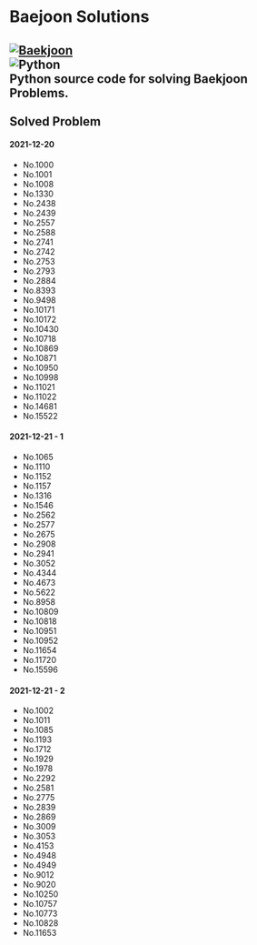 # Baejoon Solutions 
[![Baekjoon](https://d2gd6pc034wcta.cloudfront.net/images/logo@2x.png)](https://www.acmicpc.net/)<br>
<img alt="Python" src ="https://img.shields.io/badge/Python-3776AB.svg?&style=for-the-badge&logo=Python&logoColor=white"/><br>
Python source code for solving Baekjoon Problems. <br>
<br>
Solved Problem<br>
----
#### 2021-12-20
- No.1000
- No.1001
- No.1008
- No.1330
- No.2438
- No.2439
- No.2557
- No.2588
- No.2741
- No.2742
- No.2753
- No.2793
- No.2884
- No.8393
- No.9498
- No.10171
- No.10172
- No.10430
- No.10718
- No.10869
- No.10871
- No.10950
- No.10998
- No.11021
- No.11022
- No.14681
- No.15522

#### 2021-12-21 - 1
- No.1065
- No.1110
- No.1152
- No.1157
- No.1316
- No.1546
- No.2562
- No.2577
- No.2675
- No.2908
- No.2941
- No.3052
- No.4344
- No.4673
- No.5622
- No.8958
- No.10809
- No.10818
- No.10951
- No.10952
- No.11654
- No.11720
- No.15596

#### 2021-12-21 - 2
- No.1002
- No.1011
- No.1085
- No.1193
- No.1712
- No.1929
- No.1978
- No.2292
- No.2581
- No.2775
- No.2839
- No.2869
- No.3009
- No.3053
- No.4153
- No.4948
- No.4949
- No.9012
- No.9020
- No.10250
- No.10757
- No.10773
- No.10828
- No.11653